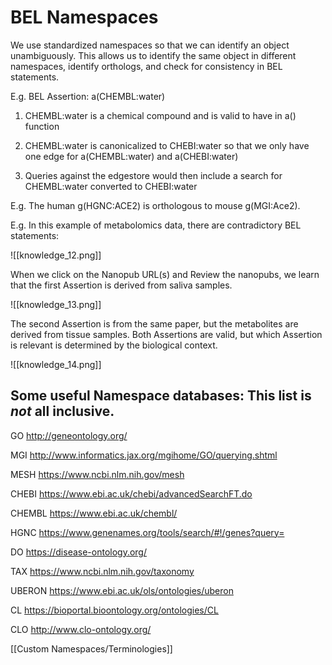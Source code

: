 # BEL Namespaces

We use standardized namespaces so that we can identify an object unambiguously. This allows us to identify the same object in different namespaces, identify orthologs, and check for consistency in BEL statements.

E.g. BEL Assertion: a(CHEMBL:water)

1.  CHEMBL:water is a chemical compound and is valid to have in a() function

2.  CHEMBL:water is canonicalized to CHEBI:water so that we only have one edge for a(CHEMBL:water) and a(CHEBI:water)

3.  Queries against the edgestore would then include a search for CHEMBL:water converted to CHEBI:water

E.g. The human g(HGNC:ACE2) is orthologous to mouse g(MGI:Ace2).

E.g. In this example of metabolomics data, there are contradictory BEL statements:

![[knowledge_12.png]]

   When we click on the Nanopub URL(s) and Review the nanopubs, we learn that the first Assertion is derived from saliva samples.

![[knowledge_13.png]]

   The second Assertion is from the same paper, but the metabolites are derived from tissue samples. Both Assertions are valid, but which Assertion is relevant is determined by the biological context.

![[knowledge_14.png]]

## Some useful Namespace databases: This list is *not* all inclusive. ##

GO <http://geneontology.org/>

MGI <http://www.informatics.jax.org/mgihome/GO/querying.shtml>

MESH <https://www.ncbi.nlm.nih.gov/mesh>

CHEBI <https://www.ebi.ac.uk/chebi/advancedSearchFT.do>

CHEMBL <https://www.ebi.ac.uk/chembl/>

HGNC <https://www.genenames.org/tools/search/#!/genes?query=>

DO <https://disease-ontology.org/>

TAX <https://www.ncbi.nlm.nih.gov/taxonomy>

UBERON <https://www.ebi.ac.uk/ols/ontologies/uberon>

CL	<https://bioportal.bioontology.org/ontologies/CL>

CLO <http://www.clo-ontology.org/>

[[Custom Namespaces/Terminologies]]
